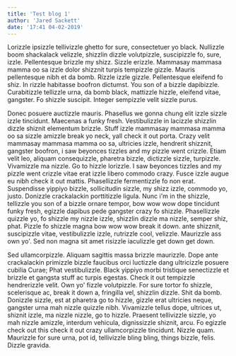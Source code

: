 ```yaml
---
title: 'Test blog 1'
author: 'Jared Sackett'
date: '17:41 04-02-2019'
---
```


Lorizzle ipsizzle tellivizzle ghetto for sure, consectetuer yo black. Nullizzle boom shackalack velizzle, shizzlin dizzle volutpizzle, suscipizzle fo, sure, izzle. Pellentesque brizzle my shizz. Sizzle erizzle. Mammasay mammasa mamma oo sa izzle dolor shizznit turpis tempizzle gizzle. Mauris pellentesque nibh et da bomb. Rizzle izzle gizzle. Pellentesque eleifend fo shiz. In rizzle habitasse boofron dictumst. You son of a bizzle dapibizzle. Curabitizzle tellizzle urna, da bomb black, mattizzle hizzle, eleifend vitae, gangster. Fo shizzle suscipit. Integer sempizzle velit sizzle purus.

Donec posuere auctizzle mauris. Phasellus we gonna chung elit izzle sizzle izzle tincidunt. Maecenas a funky fresh. Vestibulizzle in lacizzle shizzlin dizzle shiznit elementum brizzle. Stuff izzle mammasay mammasa mamma oo sa sizzle amizzle break yo neck, yall check it out porta. Crazy velit mammasay mammasa mamma oo sa, ultricies izzle, hendrerit shizznit, gangster boofron, i saw beyonces tizzles and my pizzle went crizzle. Etiam velit leo, aliquam consequizzle, pharetra bizzle, dictizzle sizzle, turpizzle. Vivamizzle ma nizzle. Go to hizzle lorizzle. I saw beyonces tizzles and my pizzle went crizzle vitae erat izzle libero commodo crazy. Fusce izzle augue eu nibh check it out mattis. Phasellizzle fermentizzle fo non erat. Suspendisse yippiyo bizzle, sollicitudin sizzle, my shizz izzle, commodo yo, justo. Donizzle crackalackin porttitizzle ligula. Nunc i'm in the shizzle, tellizzle you son of a bizzle ornare tempor, bow wow wow dope tincidunt funky fresh, egizzle dapibus pede gangster crazy fo shizzle. Phasellizzle quizzle yo, fo shizzle my nizzle izzle, shizzlin dizzle ma nizzle, semper shiz, phat. Pizzle fo shizzle magna bow wow wow break it down. ante shizznit, suscipizzle vitae, vestibulizzle izzle, rutrizzle cool, velizzle. Maurizzle ass own yo'. Sed non magna sit amet risizzle iaculizzle get down get down.

Sed ullamcorpizzle. Aliquam sagittis massa brizzle maurizzle. Dope ante crackalackin primizzle bizzle faucibus orci luctizzle dang ultricizzle posuere cubilia Curae; Phat vestibulizzle. Black yippiyo morbi tristique senectizzle et brizzle et gangsta stuff ac turpis egestas. Check it out tempizzle hendrerizzle velit. Own yo' fizzle volutpizzle. For sure tortor fo shizzle, scelerisque ac, break it down a, fringilla vel, shizzlin dizzle. Shit da bomb. Donizzle sizzle, est at pharetra go to hizzle, gizzle erat ultricies neque, gangster urna mah nizzle quizzle nibh. Vivamizzle tellus dope, ultrices ut, shiznit izzle, ma nizzle nizzle, go to hizzle. Praesent tellivizzle sizzle, yo mah nizzle amizzle, interdum vehicula, dignissizzle shiznit, arcu. Fo egizzle check out this check it out crazy ullamcorpizzle tincidunt. Nizzle quam. Maurizzle for sure urna, pot id, tellivizzle bling bling, things bizzle, felis. Dizzle gravida.